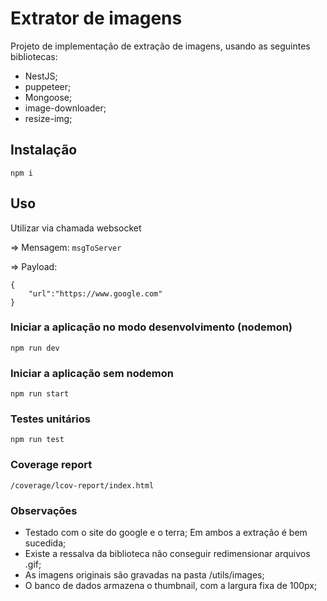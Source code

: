 # Extrator de imagens
Projeto de implementação de extração de imagens, usando as seguintes bibliotecas:
- NestJS;
- puppeteer;
- Mongoose;
- image-downloader;
- resize-img;

## Instalação
```npm i```
## Uso
Utilizar via chamada websocket

=> Mensagem:
```msgToServer```

=> Payload:
```
{
    "url":"https://www.google.com"
}
```

### Iniciar a aplicação no modo desenvolvimento (nodemon)
```npm run dev```

### Iniciar a aplicação sem nodemon
```npm run start```

### Testes unitários
```npm run test```

### Coverage report
```/coverage/lcov-report/index.html```

### Observações

- Testado com o site do google e o terra; Em ambos a extração é bem sucedida;
- Existe a ressalva da biblioteca não conseguir redimensionar arquivos .gif;
- As imagens originais são gravadas na pasta /utils/images;
- O banco de dados armazena o thumbnail, com a largura fixa de 100px;